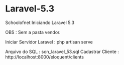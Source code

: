 # Laravel-5.3
Schoolofnet Iniciando Laravel 5.3


OBS : Sem a pasta vendor.

Iniciar Servidor Laravel : php artisan serve

Arquivo do SQL : son_laravel_53.sql
Cadastrar Cliente : http://localhost:8000/eloquent/clients
